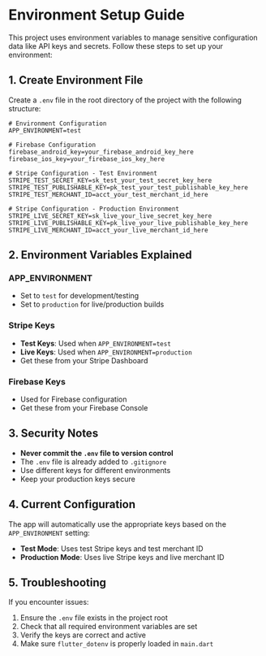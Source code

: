# Environment Setup Guide

This project uses environment variables to manage sensitive configuration data like API keys and secrets. Follow these steps to set up your environment:

## 1. Create Environment File

Create a `.env` file in the root directory of the project with the following structure:

```env
# Environment Configuration
APP_ENVIRONMENT=test

# Firebase Configuration
firebase_android_key=your_firebase_android_key_here
firebase_ios_key=your_firebase_ios_key_here

# Stripe Configuration - Test Environment
STRIPE_TEST_SECRET_KEY=sk_test_your_test_secret_key_here
STRIPE_TEST_PUBLISHABLE_KEY=pk_test_your_test_publishable_key_here
STRIPE_TEST_MERCHANT_ID=acct_your_test_merchant_id_here

# Stripe Configuration - Production Environment
STRIPE_LIVE_SECRET_KEY=sk_live_your_live_secret_key_here
STRIPE_LIVE_PUBLISHABLE_KEY=pk_live_your_live_publishable_key_here
STRIPE_LIVE_MERCHANT_ID=acct_your_live_merchant_id_here
```

## 2. Environment Variables Explained

### APP_ENVIRONMENT
- Set to `test` for development/testing
- Set to `production` for live/production builds

### Stripe Keys
- **Test Keys**: Used when `APP_ENVIRONMENT=test`
- **Live Keys**: Used when `APP_ENVIRONMENT=production`
- Get these from your Stripe Dashboard

### Firebase Keys
- Used for Firebase configuration
- Get these from your Firebase Console

## 3. Security Notes

- **Never commit the `.env` file to version control**
- The `.env` file is already added to `.gitignore`
- Use different keys for different environments
- Keep your production keys secure

## 4. Current Configuration

The app will automatically use the appropriate keys based on the `APP_ENVIRONMENT` setting:

- **Test Mode**: Uses test Stripe keys and test merchant ID
- **Production Mode**: Uses live Stripe keys and live merchant ID

## 5. Troubleshooting

If you encounter issues:
1. Ensure the `.env` file exists in the project root
2. Check that all required environment variables are set
3. Verify the keys are correct and active
4. Make sure `flutter_dotenv` is properly loaded in `main.dart`
